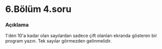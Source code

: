 # 6.Bölüm 4.soru

### Açıklama

1'den 10'a kadar olan sayılardan sadece çift olanları ekranda gösteren bir program yazın. Tek sayılar görmezden gelinmelidir.